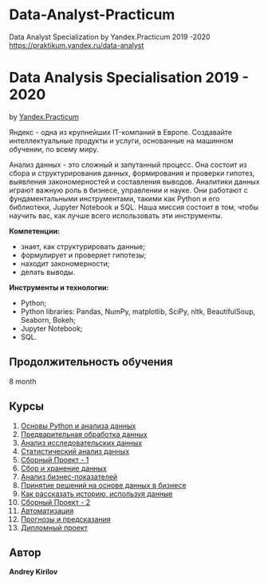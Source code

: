 # Data-Analyst-Practicum
Data Analyst Specialization by Yandex.Practicum 2019 -2020 https://praktikum.yandex.ru/data-analyst
# Data Analysis Specialisation 2019 - 2020 
by [Yandex.Practicum](https://practicum.yandex.ru/profile/data-analyst/)

Яндекс - одна из крупнейших IT-компаний в Европе. Создавайте интеллектуальные продукты и услуги, основанные на машинном обучении, по всему миру.<br>

Анализ данных - это сложный и запутанный процесс. Она состоит из сбора и структурирования данных, формирования и проверки гипотез, выявления закономерностей и составления выводов. Аналитики данных играют важную роль в бизнесе, управлении и науке. Они работают с фундаментальными инструментами, такими как Python и его библиотеки, Jupyter Notebook и SQL. Наша миссия состоит в том, чтобы научить вас, как лучше всего использовать эти инструменты.


**Компетенции:**
* знает, как структурировать данные;
* формулирует и проверяет гипотезы;
* находит закономерности;
* делать выводы.

**Инструменты и технологии:**
* Python;
* Python libraries: Pandas, NumPy, matplotlib, SciPy, nltk, BeautifulSoup, Seaborn, Bokeh;
* Jupyter Notebook;
* SQL.

## Продолжительность обучения
8 month

## Курсы
1. [Основы Python и анализа данных]()
2. [Предварительная обработка данных]()
3. [Анализ исследовательских данных]()
4. [Статистический анализ данных]()
5. [Сборный Проект - 1]()
6. [Сбор и хранение данных]()
7. [Анализ бизнес-показателей]()
8. [Принятие решений на основе данных в бизнесе]()
9. [Как рассказать историю, используя данные]()
10. [Сборный Проект - 2]()
11. [Автоматизация]()
12. [Прогнозы и предсказания]()
13. [Дипломный проект]()



## Автор
**Andrey Kirilov** <br>
